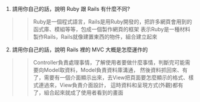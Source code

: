 1. 請用你自己的話，說明 Ruby 跟 Rails 有什麼不同?
>>Ruby是一個程式語言，Rails是用Ruby開發的，把許多網頁會用到的函式庫、模組等等，包成一個製作網頁的框架
表示Ruby是一種材料製作Rails，Rails就像建置東西的物件，組合建立起來
2. 請用你自己的話，說明 Rails 裡的 MVC 大概是怎麼運作的
>>Controller負責處理事情，了解使用者要做什麼事情，判斷完可能需要向Model取資料，Model負責資料庫溝通，
然後資料抓回來、有了，需要有一個介面顯示出來，去View把頁面要怎麼顯示的格式、樣式連過來，View負責介面設計，
這時資料和呈現方式(外觀)都有了，組合起來就成了使用者看到的畫面

